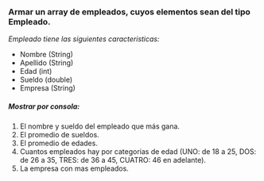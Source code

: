### Armar un array de empleados, cuyos elementos sean del tipo Empleado.
*Empleado tiene las siguientes caracteristicas:*

- Nombre (String)
- Apellido (String)
- Edad (int)
- Sueldo (double)
- Empresa (String)

##### Mostrar por consola:
1. El nombre y sueldo del empleado que más gana.
2. El promedio de sueldos.
3. El promedio de edades.
4. Cuantos empleados hay por categorias de edad (UNO: de 18 a 25, DOS: de 26 a 35, TRES: de 36 a 45, CUATRO: 46 en adelante).
5. La empresa con mas empleados.